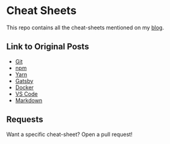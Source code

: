 # Cheat Sheets

This repo contains all the cheat-sheets mentioned on my [blog](dev.to/godcrampy).

## Link to Original Posts

- [Git](https://dev.to/godcrampy/git-cheat-sheet-infographic-pdf-1bj4)
- [npm](https://dev.to/godcrampy/npm-cheat-sheet-infographic-pdf-25fk)
- [Yarn](https://dev.to/godcrampy/yarn-cheat-sheet-infographic-pdf-33n0)
- [Gatsby](https://dev.to/godcrampy/the-ultimate-gatsby-cheat-sheet-pdf-infographic-1cie)
- [Docker](https://dev.to/godcrampy/docker-cheat-sheet-pdf-infographic-3lfk)
- [VS Code](https://dev.to/godcrampy/vs-code-cheat-sheet-pdf-infographic-53bk)
- [Markdown](https://dev.to/godcrampy/markdown-cheat-sheet-pdf-infographic-12ko)

## Requests

Want a specific cheat-sheet? Open a pull request!
